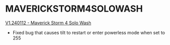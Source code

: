 # MAVERICKSTORM4SOLOWASH

[V1.240112 - Maverick Storm 4 Solo Wash](https://github.com/Chauvet-Pro/MAVERICKSTORM4SOLOWASH/blob/0d6c7d000681d753bf2781cede0761b5c094021a/Firmware/V1.240112.zip)
- Fixed bug that causes tilt to restart or enter powerless mode when set to 255

